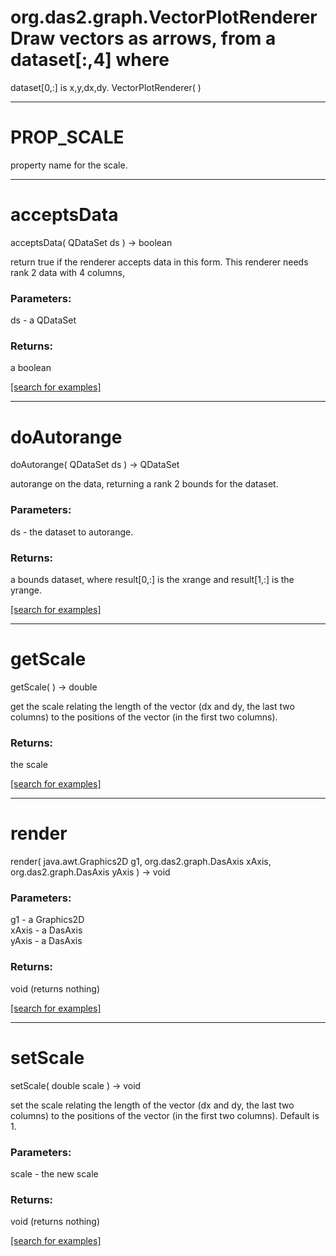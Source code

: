 # org.das2.graph.VectorPlotRendererDraw vectors as arrows, from a dataset[:,4] where
 dataset[0,:] is x,y,dx,dy.
VectorPlotRenderer( )


***
<a name="PROP_SCALE"></a>
# PROP_SCALE

property name for the scale.

***
<a name="acceptsData"></a>
# acceptsData
acceptsData( QDataSet ds ) &rarr; boolean

return true if the renderer accepts data in this form.  This
 renderer needs rank 2 data with 4 columns,

### Parameters:
ds - a QDataSet

### Returns:
a boolean


<a href="https://github.com/autoplot/dev/search?q=acceptsData&unscoped_q=acceptsData">[search for examples]</a>

***
<a name="doAutorange"></a>
# doAutorange
doAutorange( QDataSet ds ) &rarr; QDataSet

autorange on the data, returning a rank 2 bounds for the dataset.

### Parameters:
ds - the dataset to autorange.

### Returns:
a bounds dataset, where result[0,:] is the xrange and result[1,:] is the yrange.

<a href="https://github.com/autoplot/dev/search?q=doAutorange&unscoped_q=doAutorange">[search for examples]</a>

***
<a name="getScale"></a>
# getScale
getScale(  ) &rarr; double

get the scale relating the length of the vector (dx and dy, the last two 
 columns) to the positions of the vector (in the first two columns).

### Returns:
the scale

<a href="https://github.com/autoplot/dev/search?q=getScale&unscoped_q=getScale">[search for examples]</a>

***
<a name="render"></a>
# render
render( java.awt.Graphics2D g1, org.das2.graph.DasAxis xAxis, org.das2.graph.DasAxis yAxis ) &rarr; void



### Parameters:
g1 - a Graphics2D
<br>xAxis - a DasAxis
<br>yAxis - a DasAxis

### Returns:
void (returns nothing)


<a href="https://github.com/autoplot/dev/search?q=render&unscoped_q=render">[search for examples]</a>

***
<a name="setScale"></a>
# setScale
setScale( double scale ) &rarr; void

set the scale relating the length of the vector (dx and dy, the last two 
 columns) to the positions of the vector (in the first two columns).
 Default is 1.

### Parameters:
scale - the new scale

### Returns:
void (returns nothing)


<a href="https://github.com/autoplot/dev/search?q=setScale&unscoped_q=setScale">[search for examples]</a>


